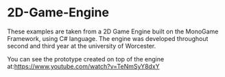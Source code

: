 # 2D-Game-Engine

These examples are taken from a 2D Game Engine built on the MonoGame Framework, using C# language. The engine was developed throughout second and third year at the university of Worcester.

You can see the prototype created on top of the engine at:https://www.youtube.com/watch?v=TeNmSyY8dxY
